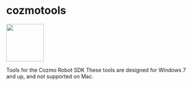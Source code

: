 # cozmotools

<img src="https://is4-ssl.mzstatic.com/image/thumb/Purple118/v4/ca/21/40/ca21406e-cff7-ffc2-e238-0f8d07e0eb93/AppIcon-1x_U007emarketing-85-220-0-6.png/1200x630wa.png" height = "100 px">

Tools for the Cozmo Robot SDK
These tools are designed for Windows 7 and up, and not supported on Mac.
